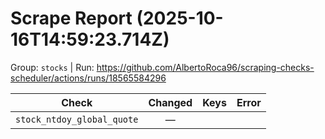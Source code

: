 # Scrape Report (2025-10-16T14:59:23.714Z)

Group: `stocks`  |  Run: https://github.com/AlbertoRoca96/scraping-checks-scheduler/actions/runs/18565584296

| Check | Changed | Keys | Error |
|---|:---:|:--|:--|
| `stock_ntdoy_global_quote` | — |  |  |
